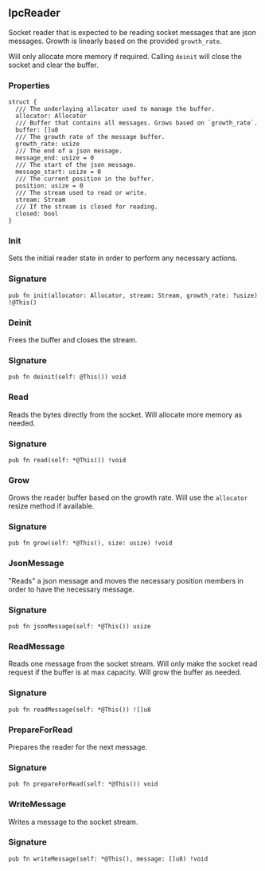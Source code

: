 ## IpcReader

Socket reader that is expected to be reading socket messages
that are json messages. Growth is linearly based on the provided `growth_rate`.

Will only allocate more memory if required.
Calling `deinit` will close the socket and clear the buffer.

### Properties

```zig
struct {
  /// The underlaying allocator used to manage the buffer.
  allocator: Allocator
  /// Buffer that contains all messages. Grows based on `growth_rate`.
  buffer: []u8
  /// The growth rate of the message buffer.
  growth_rate: usize
  /// The end of a json message.
  message_end: usize = 0
  /// The start of the json message.
  message_start: usize = 0
  /// The current position in the buffer.
  position: usize = 0
  /// The stream used to read or write.
  stream: Stream
  /// If the stream is closed for reading.
  closed: bool
}
```

### Init
Sets the initial reader state in order to perform any necessary actions.

### Signature

```zig
pub fn init(allocator: Allocator, stream: Stream, growth_rate: ?usize) !@This()
```

### Deinit
Frees the buffer and closes the stream.

### Signature

```zig
pub fn deinit(self: @This()) void
```

### Read
Reads the bytes directly from the socket. Will allocate more memory as needed.

### Signature

```zig
pub fn read(self: *@This()) !void
```

### Grow
Grows the reader buffer based on the growth rate. Will use the `allocator` resize
method if available.

### Signature

```zig
pub fn grow(self: *@This(), size: usize) !void
```

### JsonMessage
"Reads" a json message and moves the necessary position members in order
to have the necessary message.

### Signature

```zig
pub fn jsonMessage(self: *@This()) usize
```

### ReadMessage
Reads one message from the socket stream.
Will only make the socket read request if the buffer is at max capacity.
Will grow the buffer as needed.

### Signature

```zig
pub fn readMessage(self: *@This()) ![]u8
```

### PrepareForRead
Prepares the reader for the next message.

### Signature

```zig
pub fn prepareForRead(self: *@This()) void
```

### WriteMessage
Writes a message to the socket stream.

### Signature

```zig
pub fn writeMessage(self: *@This(), message: []u8) !void
```

